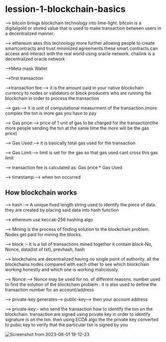 # lession-1-blockchain-basics
--> bitcoin brings blockchain technology into lime-light. bitcoin is a digitalgold or stored value that is used to make transaction between users in a decentralized manner.

--> ethereum akes this technology more further allowing people to create smartcontracts and trust minimized agreements.these smart contracts can access and interact with the real world using oracle network. chailink is a decentralized oracle network

-->Meta mask Wallet

-->first transaction

-->transaction fee:--> it is the amount paid in your native blockchain currency to nodes or validators or block producers who are running the blockchain in order to process the transaction

--> gas:--> it is unit of computational measurment of the transaction.(more complex the txn is more gas you have to pay

--> Gas price:--> price of 1 unit of gas to be charged for the transaction(the more people sending the txn at the same time the more will be the gas price)

--> Gas Used:--> it is basically total gas used for the transaction

--> Gas Limit:--> limit is set for the gas so that gas used cant cross this gas limit 

--> transaction fee is calculated as: Gas price * Gas Used

--> timestamp:--> when txn occurred

## How blockchain works

--> hash :-> A unique fixed length string used to identify the piece of data. they are created by placing said data into hash function

--> ethereum use keccak-256 hashing algo

--> Mining is the process of finding solution to the blockchain problem. Nodes get paid for mining the blocks.

--> block :- it is a list of transactions mined together it contain block-No, Nonce, data(list of txt), prevhash, hash

--> blockchains are decentralized having no single point of authority. all the blockchains nodes compared with each other to see which blockchain working honestly and which one is working maliciously.

--> Nonce:--> Nonce may be used for no. of  different reasons. number used to find the solution of the blockchain problem . it is also used to define the transaction number for an account/address

--> private-key generates--> public-key--> then your account address 

--> private-key:- who send the transaction how to identify the txn on the blockchain. transaction are signed using private 
key in order to identify signature is on the txn. then using ECDA algo the the private key converted to pubic key to verify that the particular txn is signed by you

![Screenshot from 2023-08-01 19-12-23](https://github.com/kingdarabahmad/lession-1-blockchain-basics/assets/64286022/29f33083-69ca-47ba-bebf-77a0b441d816)


